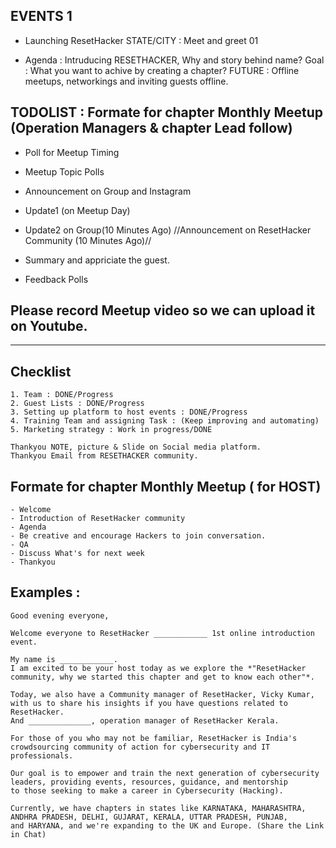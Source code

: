 
## EVENTS 1 
- Launching ResetHacker STATE/CITY : Meet and greet 01

- Agenda :
    Intruducing RESETHACKER, Why and story behind name?
    Goal : What you want to achive by creating a  chapter?
    FUTURE : Offline meetups, networkings and inviting guests offline.

## TODOLIST : Formate for chapter Monthly Meetup (Operation Managers & chapter Lead follow)

- Poll for Meetup Timing 
- Meetup Topic Polls
- Announcement on Group and Instagram
- Update1 (on Meetup Day)
- Update2 on Group(10 Minutes Ago)
//Announcement on ResetHacker Community (10 Minutes Ago)//

- Summary and appriciate the guest.
- Feedback Polls 

## Please record Meetup video so we can upload it on Youtube.

-----------------------------

## Checklist

	1. Team : DONE/Progress
	2. Guest Lists : DONE/Progress
	3. Setting up platform to host events : DONE/Progress
	4. Training Team and assigning Task : (Keep improving and automating) 
	5. Marketing strategy : Work in progress/DONE
	
    Thankyou NOTE, picture & Slide on Social media platform.
    Thankyou Email from RESETHACKER community.
    
    
    
## Formate for chapter Monthly Meetup ( for HOST)

	- Welcome
	- Introduction of ResetHacker community
	- Agenda
	- Be creative and encourage Hackers to join conversation.
	- QA 
	- Discuss What's for next week
	- Thankyou


## Examples :

	Good evening everyone,

	Welcome everyone to ResetHacker ____________ 1st online introduction event. 

	My name is ____________.
	I am excited to be your host today as we explore the *"ResetHacker community, why we started this chapter and get to know each other"*.

	Today, we also have a Community manager of ResetHacker, Vicky Kumar, with us to share his insights if you have questions related to ResetHacker.
	And ______________, operation manager of ResetHacker Kerala.

	For those of you who may not be familiar, ResetHacker is India's crowdsourcing community of action for cybersecurity and IT professionals. 

	Our goal is to empower and train the next generation of cybersecurity leaders, providing events, resources, guidance, and mentorship 
	to those seeking to make a career in Cybersecurity (Hacking).
	
	Currently, we have chapters in states like KARNATAKA, MAHARASHTRA, ANDHRA PRADESH, DELHI, GUJARAT, KERALA, UTTAR PRADESH, PUNJAB, 
	and HARYANA, and we're expanding to the UK and Europe. (Share the Link in Chat)
